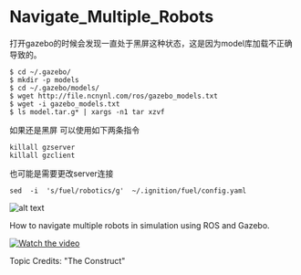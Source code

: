 # Navigate_Multiple_Robots
打开gazebo的时候会发现一直处于黑屏这种状态，这是因为model库加载不正确导致的。
```
$ cd ~/.gazebo/
$ mkdir -p models
$ cd ~/.gazebo/models/
$ wget http://file.ncnynl.com/ros/gazebo_models.txt
$ wget -i gazebo_models.txt
$ ls model.tar.g* | xargs -n1 tar xzvf
```
如果还是黑屏 可以使用如下两条指令
```
killall gzserver
killall gzclient
```
也可能是需要更改server连接
```
sed  -i  's/fuel/robotics/g'  ~/.ignition/fuel/config.yaml
```
![alt text](https://raw.githubusercontent.com/Pallav1299/Navigate_Multiple_Robots/master/thumbnail.png)

How to navigate multiple robots in simulation using ROS and Gazebo.

[![Watch the video](https://drive.google.com/file/d/14nKAhJnAltBh2-BE7m0fL__4v2HSFjEn/view?usp=sharing)](https://www.youtube.com/watch?v=iyL_hsqjKWI)

Topic Credits:
"The Construct"
